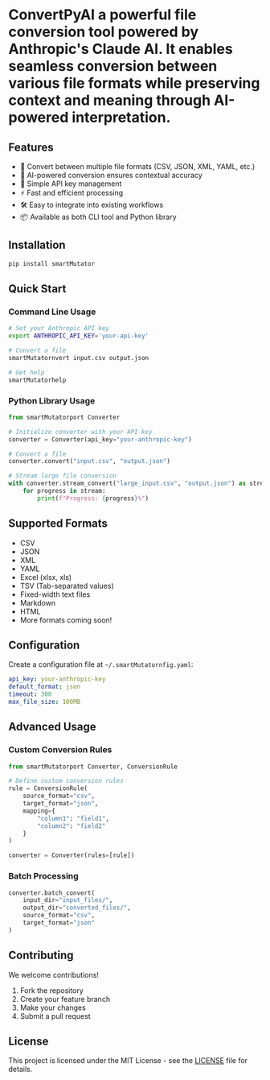 # ConvertPyAI a powerful file conversion tool powered by Anthropic's Claude AI. It enables seamless conversion between various file formats while preserving context and meaning through AI-powered interpretation.

## Features

- 🔄 Convert between multiple file formats (CSV, JSON, XML, YAML, etc.)
- 🤖 AI-powered conversion ensures contextual accuracy
- 🔑 Simple API key management
- ⚡ Fast and efficient processing
- 🛠️ Easy to integrate into existing workflows
- 📦 Available as both CLI tool and Python library

## Installation

```bash
pip install smartMutator
```

## Quick Start

### Command Line Usage

```bash
# Set your Anthropic API key
export ANTHROPIC_API_KEY='your-api-key'

# Convert a file
smartMutatornvert input.csv output.json

# Get help
smartMutatorhelp
```

### Python Library Usage

```python
from smartMutatorport Converter

# Initialize converter with your API key
converter = Converter(api_key="your-anthropic-key")

# Convert a file
converter.convert("input.csv", "output.json")

# Stream large file conversion
with converter.stream_convert("large_input.csv", "output.json") as stream:
    for progress in stream:
        print(f"Progress: {progress}%")
```

## Supported Formats

- CSV
- JSON
- XML
- YAML
- Excel (xlsx, xls)
- TSV (Tab-separated values)
- Fixed-width text files
- Markdown
- HTML
- More formats coming soon!

## Configuration

Create a configuration file at `~/.smartMutatornfig.yaml`:

```yaml
api_key: your-anthropic-key
default_format: json
timeout: 300
max_file_size: 100MB
```

## Advanced Usage

### Custom Conversion Rules

```python
from smartMutatorport Converter, ConversionRule

# Define custom conversion rules
rule = ConversionRule(
    source_format="csv",
    target_format="json",
    mapping={
        "column1": "field1",
        "column2": "field2"
    }
)

converter = Converter(rules=[rule])
```

### Batch Processing

```python
converter.batch_convert(
    input_dir="input_files/",
    output_dir="converted_files/",
    source_format="csv",
    target_format="json"
)
```

## Contributing

We welcome contributions!

1. Fork the repository
2. Create your feature branch
3. Make your changes
4. Submit a pull request

## License

This project is licensed under the MIT License - see the [LICENSE](LICENSE) file for details.
